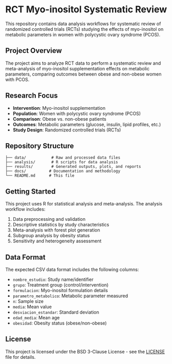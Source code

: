 # RCT Myo-inositol Systematic Review

This repository contains data analysis workflows for systematic review of randomized controlled trials (RCTs) studying the effects of myo-inositol on metabolic parameters in women with polycystic ovary syndrome (PCOS).

## Project Overview

The project aims to analyze RCT data to perform a systematic review and meta-analysis of myo-inositol supplementation effects on metabolic parameters, comparing outcomes between obese and non-obese women with PCOS.

## Research Focus

- **Intervention**: Myo-inositol supplementation
- **Population**: Women with polycystic ovary syndrome (PCOS)
- **Comparison**: Obese vs. non-obese patients
- **Outcomes**: Metabolic parameters (glucose, insulin, lipid profiles, etc.)
- **Study Design**: Randomized controlled trials (RCTs)

## Repository Structure

```
├── data/           # Raw and processed data files
├── analysis/       # R scripts for data analysis
├── results/        # Generated outputs, plots, and reports
├── docs/          # Documentation and methodology
└── README.md      # This file
```

## Getting Started

This project uses R for statistical analysis and meta-analysis. The analysis workflow includes:

1. Data preprocessing and validation
2. Descriptive statistics by study characteristics
3. Meta-analysis with forest plot generation
4. Subgroup analysis by obesity status
5. Sensitivity and heterogeneity assessment

## Data Format

The expected CSV data format includes the following columns:
- `nombre_estudio`: Study name/identifier
- `grupo`: Treatment group (control/intervention)
- `formulacion`: Myo-inositol formulation details
- `parametro_metabolico`: Metabolic parameter measured
- `n`: Sample size
- `media`: Mean value
- `desviacion_estandar`: Standard deviation
- `edad_media`: Mean age
- `obesidad`: Obesity status (obese/non-obese)

## License

This project is licensed under the BSD 3-Clause License - see the [LICENSE](LICENSE) file for details.